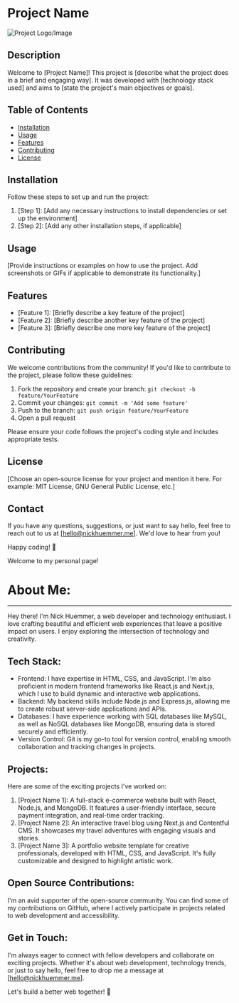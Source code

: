 # Project Name

![Project Logo/Image](url_to_project_logo_or_image)

## Description

Welcome to [Project Name]! This project is [describe what the project does in a brief and engaging way]. It was developed with [technology stack used] and aims to [state the project's main objectives or goals].

## Table of Contents

- [Installation](#installation)
- [Usage](#usage)
- [Features](#features)
- [Contributing](#contributing)
- [License](#license)

## Installation

Follow these steps to set up and run the project:

1. [Step 1]: [Add any necessary instructions to install dependencies or set up the environment]
2. [Step 2]: [Add any other installation steps, if applicable]

## Usage

[Provide instructions or examples on how to use the project. Add screenshots or GIFs if applicable to demonstrate its functionality.]

## Features

- [Feature 1]: [Briefly describe a key feature of the project]
- [Feature 2]: [Briefly describe another key feature of the project]
- [Feature 3]: [Briefly describe one more key feature of the project]

## Contributing

We welcome contributions from the community! If you'd like to contribute to the project, please follow these guidelines:

1. Fork the repository and create your branch: `git checkout -b feature/YourFeature`
2. Commit your changes: `git commit -m 'Add some feature'`
3. Push to the branch: `git push origin feature/YourFeature`
4. Open a pull request

Please ensure your code follows the project's coding style and includes appropriate tests.

## License

[Choose an open-source license for your project and mention it here. For example: MIT License, GNU General Public License, etc.]

## Contact

If you have any questions, suggestions, or just want to say hello, feel free to reach out to us at [hello@nickhuemmer.me]. We'd love to hear from you!

Happy coding! 🚀


Welcome to my personal page!

# About Me:
--------------
Hey there! I'm Nick Huemmer, a web developer and technology enthusiast. I love crafting beautiful and efficient web experiences that leave a positive impact on users. I enjoy exploring the intersection of technology and creativity.

Tech Stack:
--------------
- Frontend: I have expertise in HTML, CSS, and JavaScript. I'm also proficient in modern frontend frameworks like React.js and Next.js, which I use to build dynamic and interactive web applications.
- Backend: My backend skills include Node.js and Express.js, allowing me to create robust server-side applications and APIs.
- Databases: I have experience working with SQL databases like MySQL, as well as NoSQL databases like MongoDB, ensuring data is stored securely and efficiently.
- Version Control: Git is my go-to tool for version control, enabling smooth collaboration and tracking changes in projects.

Projects:
--------------
Here are some of the exciting projects I've worked on:
1. [Project Name 1]: A full-stack e-commerce website built with React, Node.js, and MongoDB. It features a user-friendly interface, secure payment integration, and real-time order tracking.
2. [Project Name 2]: An interactive travel blog using Next.js and Contentful CMS. It showcases my travel adventures with engaging visuals and stories.
3. [Project Name 3]: A portfolio website template for creative professionals, developed with HTML, CSS, and JavaScript. It's fully customizable and designed to highlight artistic work.

Open Source Contributions:
--------------
I'm an avid supporter of the open-source community. You can find some of my contributions on GitHub, where I actively participate in projects related to web development and accessibility.

Get in Touch:
--------------
I'm always eager to connect with fellow developers and collaborate on exciting projects. Whether it's about web development, technology trends, or just to say hello, feel free to drop me a message at [hello@nickhuemmer.me].

Let's build a better web together! 🚀